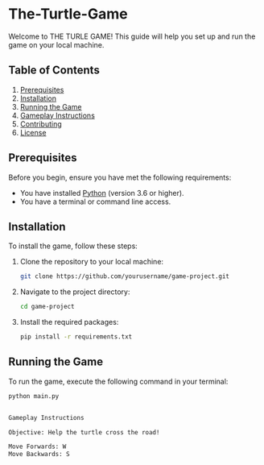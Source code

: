 # The-Turtle-Game 

Welcome to THE TURLE GAME! This guide will help you set up and run the game on your local machine.

## Table of Contents
1. [Prerequisites](#prerequisites)
2. [Installation](#installation)
3. [Running the Game](#running-the-game)
4. [Gameplay Instructions](#gameplay-instructions)
5. [Contributing](#contributing)
6. [License](#license)

## Prerequisites
Before you begin, ensure you have met the following requirements:
- You have installed [Python](https://www.python.org/downloads/) (version 3.6 or higher).
- You have a terminal or command line access.

## Installation
To install the game, follow these steps:

1. Clone the repository to your local machine:
    ```sh
    git clone https://github.com/yourusername/game-project.git
    ```
2. Navigate to the project directory:
    ```sh
    cd game-project
    ```
3. Install the required packages:
    ```sh
    pip install -r requirements.txt
    ```

## Running the Game
To run the game, execute the following command in your terminal:
```sh
python main.py


Gameplay Instructions

Objective: Help the turtle cross the road!

Move Forwards: W
Move Backwards: S
